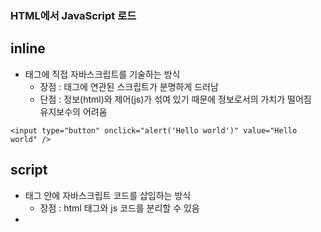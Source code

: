 ### HTML에서 JavaScript 로드
## inline
- 태그에 직접 자바스크립트를 기술하는 방식
  - 장점 : 태그에 연관된 스크립트가 분명하게 드러남
  - 단점 : 정보(html)와 제어(js)가 섞여 있기 때문에 정보로서의 가치가 떨어짐<br/>유지보수의 어려움
```
<input type="button" onclick="alert('Hello world')" value="Hello world" />
```


## script
- <script></script> 태그 안에 자바스크립트 코드를 삽입하는 방식
  - 장점 : html 태그와 js 코드를 분리할 수 있음
- <script type="text/javascript">의 type은 HTML5 부터 생략가능
```
<input type="button" id="hw" value="Hello world" />

<script type="text/javascript">
  var hw = document.getElementById('hw');
  hw.addEventListener('click', function(){
    alert('Hello world');
  })
</script>
```


## 외부파일로 분리
- js를 별도의 파일로 분리하는 방식
  - 장점 : 보다 엄격하게 정보(html)와 제어(js)를 분리할 수 있음<br/>하나의 js 파일로 여러 웹페이지에서 로드함으로 재활용성을 높임<br/>클라이언트와 서버간의 속도향상과 HTML의 용량 경량화 (캐시)

`캐시 : 한번 다운받은 파일은 다음에 불러올때 전에 다운받은것을 읽어오므로 다시 다운로드 받을 필요가 없어짐`<br/>`속도향상, 용량의 경량화`
```
<input type="button" id="hw" value="Hello world" />

<script type="text/javascript" src="script.js"></script>
```
- script.js
```
var hw = document.getElementById('hw');
hw.addEventListener('click', function(){
  alert('Hello world');
})
```

- 개발자도구의 Network 탭 : 웹서버에서 가져와서 다운로드한 파일들을 보여줌

## script 파일의 위치
- script를 head 태그에 위치시킬 수도 있음
  - 단점 : 오류의 위험
  - head 는 웹페이지에 사용되는 리소스들을 로드하거나 설명하는 정보를 위치시킴
  
```
<!DOCTYPE html>
<html>
<head>
  <script src="script.js"></script>
</head>
<body>
  <input type="button" id="hw" value="Hello world" />
</body>
</html>
```
> html 보다 js를 먼저 읽어서 id=hw를 인식못하기 때문에 오류가 남 js코드에 window.onload를 이용해 오류해결
- script.js
```
window.onload = function(){
  var hw = document.getElementById('hw');
  hw.addEventListener('click', function(){
    alert('Hello world');
  })
}
```
- `window.onload = function(){} : 웹브라우저의 모든 구성요소에 대한 로드가 끝났을 때 브라우저에 의해서 호출되는 함수`

- 이러한 이유와 속도향상의 이유로 script 파일은 head 태그 보다 body태그가 끝나는 하단에 위치시키는 것이 더 좋다. 
